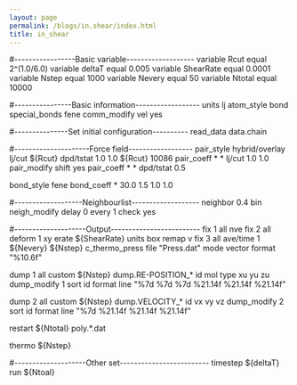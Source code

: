 ```yaml
---
layout: page
permalink: /blogs/in.shear/index.html
title: in_shear
---
```


#-----------------Basic variable-------------------
variable    Rcut        equal   2^(1.0/6.0)
variable    deltaT      equal   0.005
variable    ShearRate   equal   0.0001
variable    Nstep       equal   1000
variable    Nevery      equal   50
variable    Ntotal      equal   10000

#----------------Basic information------------------
units           lj
atom_style      bond
special_bonds   fene
comm_modify     vel yes

#---------------Set initial configuration----------
read_data       data.chain

#---------------------Force field------------------
pair_style      hybrid/overlay lj/cut \${Rcut} dpd/tstat 1.0 1.0 \${Rcut} 10086
pair_coeff      * * lj/cut 1.0 1.0
pair_modify     shift yes
pair_coeff      * * dpd/tstat 0.5

bond_style      fene
bond_coeff      * 30.0 1.5 1.0 1.0

#-------------------Neighbourlist-------------------
neighbor        0.4 bin
neigh_modify    delay 0 every 1 check yes

#--------------------Output-------------------------
fix 1 all nve
fix 2 all deform 1 xy erate \${ShearRate} units box remap v
fix 3 all ave/time 1 \${Nevery} \${Nstep} c_thermo_press file "Press.dat" mode vector format "%10.6f"

dump 1 all custom \${Nstep} dump.RE-POSITION_* id mol type xu yu zu
dump_modify 1 sort id format line "%7d %7d %7d %21.14f %21.14f %21.14f"

dump 2 all custom \${Nstep} dump.VELOCITY_* id vx vy vz
dump_modify 2 sort id format line "%7d %21.14f %21.14f %21.14f"

restart \${Ntotal} poly.*.dat

thermo  \${Nstep}

#--------------------Other set-------------------------
timestep    \${deltaT}
run         \${Ntoal}
